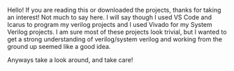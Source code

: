 Hello! If you are reading this or downloaded the projects, thanks for taking an interest! Not much to say here. I will say though I used VS Code and Icarus to program my verilog projects and I used Vivado for my System Verilog projects.
I am sure most of these projects look trivial, but I wanted to get a strong understanding of verilog/system verilog and working from the ground up seemed like a good idea.

Anyways take a look around, and take care!
